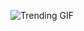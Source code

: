 ![Trending GIF](https://media2.giphy.com/media/v1.Y2lkPThiYjIxNzcyN2h3dDlkNHNranowaThzZWlubnRoNTZocG0zNmU2MGJzMjI5N3dhbSZlcD12MV9naWZzX3NlYXJjaCZjdD1n/QHE5gWI0QjqF2/giphy.gif)
